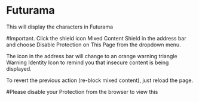 # Futurama
This will display the characters in Futurama

#Important.
Click the shield icon Mixed Content Shield in the address bar and choose Disable Protection on This Page from the dropdown menu.

The icon in the address bar will change to an orange warning triangle Warning Identity Icon to remind you that insecure content is being displayed.

To revert the previous action (re-block mixed content), just reload the page.

#Please disable your Protection from the browser to view this
